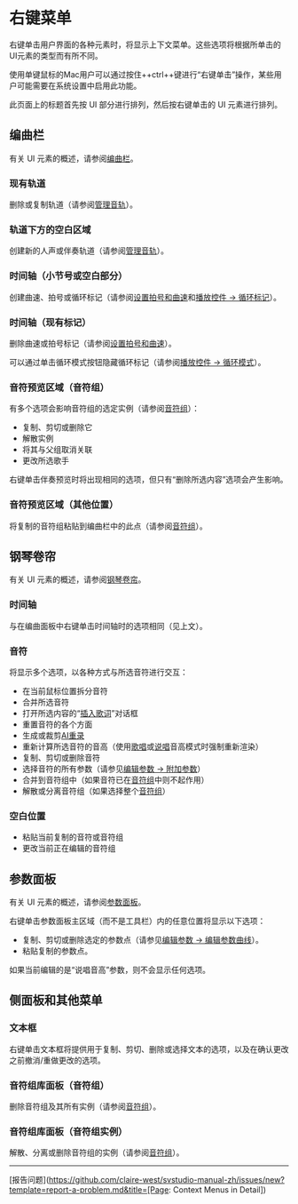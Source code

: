 # 右键菜单

右键单击用户界面的各种元素时，将显示上下文菜单。这些选项将根据所单击的UI元素的类型而有所不同。

使用单键鼠标的Mac用户可以通过按住++ctrl++键进行“右键单击”操作，某些用户可能需要在系统设置中启用此功能。

此页面上的标题首先按 UI 部分进行排列，然后按右键单击的 UI 元素进行排列。

## 编曲栏

有关 UI 元素的概述，请参阅[编曲栏](../workspace/arrangement.md)。

### 现有轨道

删除或复制轨道（请参阅[管理音轨](../quickstart/managing-tracks.md)）。

### 轨道下方的空白区域

创建新的人声或伴奏轨道（请参阅[管理音轨](../quickstart/managing-tracks.md)）。

### 时间轴（小节号或空白部分）

创建曲速、拍号或循环标记（请参阅[设置拍号和曲速](../quickstart/setting-up-the-score.md)和[播放控件 → 循环标记](../quickstart/playback.md#1-loop-marker)）。

### 时间轴（现有标记）

删除曲速或拍号标记（请参阅[设置拍号和曲速](../quickstart/setting-up-the-score.md)）。

可以通过单击循环模式按钮隐藏循环标记（请参阅[播放控件 → 循环模式](../quickstart/playback.md#3-loop-mode)）。

### 音符预览区域（音符组）

有多个选项会影响音符组的选定实例（请参阅[音符组](groups.md)）：

* 复制、剪切或删除它
* 解散实例
* 将其与父组取消关联
* 更改所选歌手

右键单击伴奏预览时将出现相同的选项，但只有“删除所选内容”选项会产生影响。

### 音符预览区域（其他位置）

将复制的音符组粘贴到编曲栏中的此点（请参阅[音符组](groups.md)）。

## 钢琴卷帘

有关 UI 元素的概述，请参阅[钢琴卷帘](../workspace/piano-roll.md)。

### 时间轴

与在编曲面板中右键单击时间轴时的选项相同（见上文）。

### 音符

将显示多个选项，以各种方式与所选音符进行交互：

* 在当前鼠标位置拆分音符
* 合并所选音符
* 打开所选内容的“[插入歌词](batch-lyrics.md)”对话框
* 重置音符的各个方面
* 生成或裁剪[AI重录](../ai-functions/ai-retakes.md)
* 重新计算所选音符的音高（使用[歌唱](../ai-functions/pitch-mode-sing.md)或[说唱](../ai-functions/pitch-mode-rap.md)音高模式时强制重新渲染）
* 复制、剪切或删除音符
* 选择音符的所有参数（请参见[编辑参数 → 附加参数](../parameters/editing-parameters.md#select-parameters-for-notes)）
* 合并到音符组中（如果音符已在[音符组](groups.md)中则不起作用）
* 解散或分离音符组（如果选择整个[音符组](groups.md)）

### 空白位置

* 粘贴当前复制的音符或音符组
* 更改当前正在编辑的音符组

## 参数面板

有关 UI 元素的概述，请参阅[参数面板](../parameters/parameters-panel.md)。

右键单击参数面板主区域（而不是工具栏）内的任意位置将显示以下选项：

* 复制、剪切或删除选定的参数点（请参见[编辑参数 → 编辑参数曲线](../parameters/editing-parameters.md#editing-parameter-curves)）。
* 粘贴复制的参数点。

如果当前编辑的是“说唱音高”参数，则不会显示任何选项。

## 侧面板和其他菜单

### 文本框

右键单击文本框将提供用于复制、剪切、删除或选择文本的选项，以及在确认更改之前撤消/重做更改的选项。

### 音符组库面板（音符组）

删除音符组及其所有实例（请参阅[音符组](groups.md)）。

### 音符组库面板（音符组实例）

解散、分离或删除音符组的实例（请参阅[音符组](groups.md)）。

---

[报告问题](https://github.com/claire-west/svstudio-manual-zh/issues/new?template=report-a-problem.md&title=[Page: Context Menus in Detail])